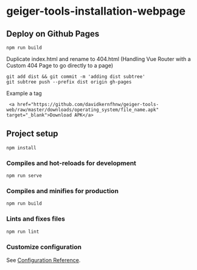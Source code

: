 # geiger-tools-installation-webpage

## Deploy on Github Pages
```
npm run build
```
Duplicate index.html and rename to 404.html (Handling Vue Router with a Custom 404 Page to go directly to a page)
```
git add dist && git commit -m 'adding dist subtree'
git subtree push --prefix dist origin gh-pages
```

Example a tag
```
 <a href="https://github.com/davidkernfhnw/geiger-tools-web/raw/master/downloads/operating_system/file_name.apk" target="_blank">Download APK</a>
```

## Project setup
```
npm install
```

### Compiles and hot-reloads for development
```
npm run serve
```

### Compiles and minifies for production
```
npm run build
```

### Lints and fixes files
```
npm run lint
```

### Customize configuration
See [Configuration Reference](https://cli.vuejs.org/config/).
